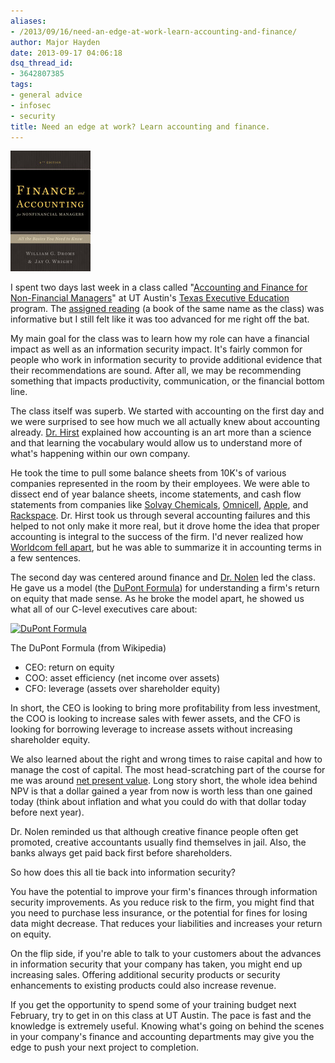 ```yaml
---
aliases:
- /2013/09/16/need-an-edge-at-work-learn-accounting-and-finance/
author: Major Hayden
date: 2013-09-17 04:06:18
dsq_thread_id:
- 3642807385
tags:
- general advice
- infosec
- security
title: Need an edge at work? Learn accounting and finance.
---
```


![1]

I spent two days last week in a class called "[Accounting and Finance for Non-Financial Managers][2]" at UT Austin's [Texas Executive Education][3] program. The [assigned reading][4] (a book of the same name as the class) was informative but I still felt like it was too advanced for me right off the bat.

My main goal for the class was to learn how my role can have a financial impact as well as an information security impact. It's fairly common for people who work in information security to provide additional evidence that their recommendations are sound. After all, we may be recommending something that impacts productivity, communication, or the financial bottom line.

The class itself was superb. We started with accounting on the first day and we were surprised to see how much we all actually knew about accounting already. [Dr. Hirst][5] explained how accounting is an art more than a science and that learning the vocabulary would allow us to understand more of what's happening within our own company.

He took the time to pull some balance sheets from 10K's of various companies represented in the room by their employees. We were able to dissect end of year balance sheets, income statements, and cash flow statements from companies like [Solvay Chemicals][6], [Omnicell][7], [Apple][8], and [Rackspace][9]. Dr. Hirst took us through several accounting failures and this helped to not only make it more real, but it drove home the idea that proper accounting is integral to the success of the firm. I'd never realized how [Worldcom fell apart][10], but he was able to summarize it in accounting terms in a few sentences.

The second day was centered around finance and [Dr. Nolen][11] led the class. He gave us a model (the [DuPont Formula][12]) for understanding a firm's return on equity that made sense. As he broke the model apart, he showed us what all of our C-level executives care about:

<div id="attachment_4574" style="width: 579px" class="wp-caption aligncenter">
  <a href="http://major.io/wp-content/uploads/2013/09/96dbbffb0eeee4ea12a03b64c9999664.png"><img src="http://major.io/wp-content/uploads/2013/09/96dbbffb0eeee4ea12a03b64c9999664.png" alt="DuPont Formula" width="569" height="46" class="size-full wp-image-4574" srcset="/wp-content/uploads/2013/09/96dbbffb0eeee4ea12a03b64c9999664.png 569w, /wp-content/uploads/2013/09/96dbbffb0eeee4ea12a03b64c9999664-300x24.png 300w" sizes="(max-width: 569px) 100vw, 569px" /></a>

  <p class="wp-caption-text">
    The DuPont Formula (from Wikipedia)
  </p>
</div>

  * CEO: return on equity
  * COO: asset efficiency (net income over assets)
  * CFO: leverage (assets over shareholder equity)

In short, the CEO is looking to bring more profitability from less investment, the COO is looking to increase sales with fewer assets, and the CFO is looking for borrowing leverage to increase assets without increasing shareholder equity.

We also learned about the right and wrong times to raise capital and how to manage the cost of capital. The most head-scratching part of the course for me was around [net present value][13]. Long story short, the whole idea behind NPV is that a dollar gained a year from now is worth less than one gained today (think about inflation and what you could do with that dollar today before next year).

Dr. Nolen reminded us that although creative finance people often get promoted, creative accountants usually find themselves in jail. Also, the banks always get paid back first before shareholders.

So how does this all tie back into information security?

You have the potential to improve your firm's finances through information security improvements. As you reduce risk to the firm, you might find that you need to purchase less insurance, or the potential for fines for losing data might decrease. That reduces your liabilities and increases your return on equity.

On the flip side, if you're able to talk to your customers about the advances in information security that your company has taken, you might end up increasing sales. Offering additional security products or security enhancements to existing products could also increase revenue.

If you get the opportunity to spend some of your training budget next February, try to get in on this class at UT Austin. The pace is fast and the knowledge is extremely useful. Knowing what's going on behind the scenes in your company's finance and accounting departments may give you the edge to push your next project to completion.

 [1]: /wp-content/uploads/2013/09/finance_and_accounting_book_cover.jpg
 [2]: https://www.mccombs.utexas.edu/ExecED/Accounting-and-Finance.aspx
 [3]: https://www.mccombs.utexas.edu/execed
 [4]: http://books.google.com/books/about/Finance_and_Accounting_for_Nonfinancial.html?id=SiS3NAEACAAJ
 [5]: http://www.mccombs.utexas.edu/ExecED/Participant-Resources/Faculty/Hirst.aspx
 [6]: http://www.solvaychemicals.com/
 [7]: http://www.omnicell.com/
 [8]: http://apple.com
 [9]: http://rackspace.com
 [10]: http://en.wikipedia.org/wiki/MCI_Inc.#Accounting_scandals
 [11]: https://www.mccombs.utexas.edu/ExecED/Participant-Resources/Faculty/Nolen.aspx
 [12]: http://en.wikipedia.org/wiki/Return_on_equity#The_DuPont_formula
 [13]: http://en.wikipedia.org/wiki/Net_present_value